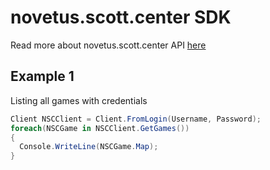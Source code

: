 # novetus.scott.center SDK

Read more about novetus.scott.center API [here]("https://novetus.scott.center/API/")


## Example 1
Listing all games with credentials
``` C#
Client NSCClient = Client.FromLogin(Username, Password);
foreach(NSCGame in NSCClient.GetGames())
{
  Console.WriteLine(NSCGame.Map);
}
```

